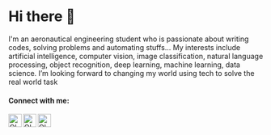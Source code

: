 # Hi there 👋


I'm an aeronautical engineering student who is passionate about writing codes, solving problems and automating stuffs... My interests include artificial intelligence, computer vision, image classification, natural language processing, object recognition, deep learning, machine learning, data science. I’m looking forward to changing my world using tech to solve the real world task


#### Connect with me:

[<img align="left" alt="Olusipe Daniel | LinkedIn" width="26px" src="https://cdn.jsdelivr.net/npm/simple-icons@v3/icons/linkedin.svg" />][linkedin]
[<img align="left" alt="Olusipe Daniel | twitter" width="26px" src="https://cdn.jsdelivr.net/npm/simple-icons@v3/icons/twitter.svg" />][twitter]
[<img align="left" alt="Olusipe Daniel | whatsapp" width="26px" src="https://cdn.jsdelivr.net/npm/simple-icons@v3/icons/whatsapp.svg" />][whatsapp]

[linkedin]: https://www.linkedin.com/in/olusipedaniel
[twitter]: https://www.twitter.com/olusipe_daniel
[Whatsapp]: https://wa.me/+2349136355052
